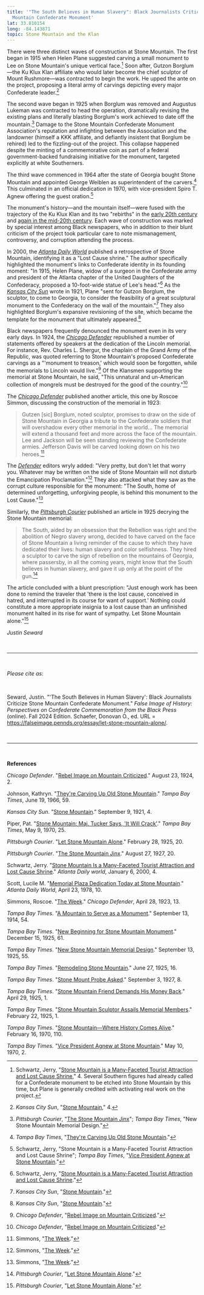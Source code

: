 ```yaml
---
title: '"The South Believes in Human Slavery": Black Journalists Criticize Stone
  Mountain Confederate Monument'
lat: 33.810154
long: -84.143871
topic: Stone Mountain and the Klan
---
```

There were three distinct waves of construction at Stone Mountain. The first began in 1915 when Helen Plane suggested carving a small monument to Lee on Stone Mountain's unique vertical  face.[^1] Soon after, Gutzon Borglum—the Ku Klux Klan affiliate who would later become the chief sculptor of Mount Rushmore—was contracted to begin the work. He upped the ante on the project, proposing a literal army of carvings depicting every major Confederate leader.[^2]

The second wave began in 1925 when Borglum was removed and Augustus Lukeman was contracted to head the operation, dramatically revising the existing plans and literally blasting Borglum's work achieved to date off the mountain.[^3] Damage to the Stone Mountain Confederate Monument Association's reputation and infighting between the Association and the landowner (himself a KKK affiliate, and defiantly insistent that Borglum be rehired) led to the fizzling-out of the project. This collapse happened despite the minting of a commemorative coin as part of a federal government-backed fundraising initiative for the monument, targeted explicitly at white Southerners.

The third wave commenced in 1964 after the state of Georgia bought Stone Mountain and appointed George Weiblen as superintendent of the carvers.[^4] This culminated in an official dedication in 1970, with vice-president Spiro T. Agnew offering the guest oration.[^5]

The monument's history—and the mountain itself—were fused with the trajectory of the Ku Klux Klan and its two "rebirths" in the [early 20th century](https://falseimage.pennds.org/essay/The-Birthplace-of-the-Klan) and [again in the mid-20th century](https://falseimage.pennds.org/essay/Fiery-Crosses-Symbolize-a-Revival-on-Stone-Mountain). Each wave of construction was marked by special interest among Black newspapers, who in addition to their blunt criticism of the project took particular care to note mismanagement, controversy, and corruption attending the process.

In 2000, the *[Atlanta Daily World](https://proxy.library.upenn.edu/login?url=https://www.proquest.com/publication/46353?accountid=14707&decadeSelected=2010+-+2019&yearSelected=2010&monthSelected=12&issueNameSelected=02010Y12Y30$23Dec+30,+2010)* published a retrospective of Stone Mountain, identifying it as a "Lost Cause shrine." The author specifically highlighted the monument's links to Confederate identity in its founding moment: "In 1915, Helen Plane, widow of a surgeon in the Confederate army and president of the Atlanta chapter of the United Daughters of the Confederacy, proposed a 10-foot-wide statue of Lee's head."[^6] As the *[Kansas City Sun](https://www.newspapers.com/paper/the-kansas-city-sun/1385/)* wrote in 1921, Plane "sent for Gutzon Borglum, the sculptor, to come to Georgia, to consider the feasibility of a great sculptural monument to the Confederacy on the wall of the mountain."[^7] They also highlighted Borglum's expansive revisioning of the site, which became the template for the monument that ultimately appeared.[^8] 

Black newspapers frequently denounced the monument even in its very early days. In 1924, the *[Chicago Defender](https://www.proquest.com/publication/46913?OpenUrlRefId=info:xri/sid:primo&parentSessionId=DuN6Hr3sRTFlPNZkj%2FS3RXQHkzORoP%2B5yCxOqjsW7YU%3D&accountid=14707&decadeSelected=1960%20-%201969&yearSelected=1924&monthSelected=08&issueNameSelected=01924Y08Y23%2423Aug%2B23%2C%2B1924)* republished a number of statements offered by speakers at the dedication of the Lincoln memorial. For instance, Rev. Charles L. Shergur, the chaplain of the Grand Army of the Republic, was quoted referring to Stone Mountain's proposed Confederate carvings as a "'monument to treason,' which would soon be forgotten, while the memorials to Lincoln would live."[^9] Of the Klansmen supporting the memorial at Stone Mountain, he said, "This unnatural and un-American collection of mongrels must be destroyed for the good of the country."[^10]

The *[Chicago Defender](https://www.proquest.com/publication/46913?OpenUrlRefId=info:xri/sid:primo&parentSessionId=DuN6Hr3sRTFlPNZkj%2FS3RXQHkzORoP%2B5yCxOqjsW7YU%3D&accountid=14707&decadeSelected=1960%20-%201969&yearSelected=1924&monthSelected=08&issueNameSelected=01924Y08Y23%2423Aug%2B23%2C%2B1924)* published another article, this one by Roscoe Simmon, discussing the construction of the memorial in 1923:

> Gutzen \[sic] Borglum, noted sculptor, promises to draw on the side of Stone Mountain in Georgia a tribute to the Confederate soldiers that will overshadow every other memorial in the world... The memorial will extend a thousand feet and more across the face of the mountain. Lee and Jackson will be seen standing reviewing the Confederate armies. Jefferson Davis will be carved looking down on his two heroes.[^11][](Simmons, "\[The Week](https\://www.proquest.com/publication/46913?OpenUrlRefId=info:xri/sid:primo&parentSessionId=DuN6Hr3sRTFlPNZkj%2FS3RXQHkzORoP%2B5yCxOqjsW7YU%3D&accountid=14707&decadeSelected=1960%20-%201969&yearSelected=1924&monthSelected=08&issueNameSelected=01924Y08Y23%2423Aug%2B23%2C%2B1924).")

The *[Defender](https://www.proquest.com/publication/46913?OpenUrlRefId=info:xri/sid:primo&parentSessionId=DuN6Hr3sRTFlPNZkj%2FS3RXQHkzORoP%2B5yCxOqjsW7YU%3D&accountid=14707&decadeSelected=1960%20-%201969&yearSelected=1924&monthSelected=08&issueNameSelected=01924Y08Y23%2423Aug%2B23%2C%2B1924)* editors wryly added: "Very pretty, but don't let that worry you. Whatever may be written on the side of Stone Mountain will not disturb the Emancipation Proclamation."[^12] They also attacked what they saw as the corrupt culture responsible for the monument: "The South, home of determined unforgetting, unforgiving people, is behind this monument to the Lost Cause."[^13]

Similarly, the *[Pittsburgh Courier](https://www.newspapers.com/paper/new-pittsburgh-courier/13418/)* published an article in 1925 decrying the Stone Mountain memorial:

> The South, aided by an obsession that the Rebellion was right and the abolition of Negro slavery wrong, decided to have carved on the face of Stone Mountain a living reminder of the cause to which they have dedicated their lives: human slavery and color selfishness. They hired a sculptor to carve the sign of rebellion on the mountains of Georgia, where passersby, in all the coming years, might know that the South believes in human slavery, and gave it up only at the point of the gun.[^14]

The article concluded with a blunt prescription: "Just enough work has been done to remind the traveler that 'there is the lost cause, conceived in hatred, and interrupted in its course for want of support.' Nothing could constitute a more appropriate insignia to a lost cause than an unfinished monument halted in its rise for want of sympathy. Let Stone Mountain alone."[^15]

*Justin Seward*

<br>

<hr>

<br>

*Please cite as*: 

<br>

Seward, Justin. "'The South Believes in Human Slavery': Black Journalists Criticize Stone Mountain Confederate Monument." *False Image of History: Perspectives on Confederate Commemoration from the Black Press* (online). Fall 2024 Edition. Schaefer, Donovan O., ed. URL = https://falseimage.pennds.org/essay/let-stone-mountain-alone/.

<br>

<hr>

<br>

**References**

*Chicago Defender*. "[Rebel Image on Mountain Criticized](https://www.proquest.com/publication/46913?OpenUrlRefId=info:xri/sid:primo&parentSessionId=DuN6Hr3sRTFlPNZkj%2FS3RXQHkzORoP%2B5yCxOqjsW7YU%3D&accountid=14707&decadeSelected=1960%20-%201969&yearSelected=1924&monthSelected=08&issueNameSelected=01924Y08Y23%2423Aug%2B23%2C%2B1924)." August 23, 1924, 2.

Johnson, Kathryn. "[They're Carving Up Old Stone Mountain](https://www.newspapers.com/paper/tampa-bay-times/5744/)." *Tampa Bay Times*, June 19, 1966, 59.

*Kansas City Sun*. "[Stone Mountain](https://www.newspapers.com/paper/the-kansas-city-sun/1385/)." September 9, 1921, 4.

Piper, Pat. "[Stone Mountain: Maj. Tucker Says, 'It Will Crack'](https://www.newspapers.com/paper/tampa-bay-times/5744/)." *Tampa Bay Times*, May 9, 1970, 25.

*Pittsburgh Courier*. "[Let Stone Mountain Alone](https://www.newspapers.com/paper/new-pittsburgh-courier/13418/)." February 28, 1925, 20.

*Pittsburgh Courier*. "[The Stone Mountain Jinx](https://www.newspapers.com/paper/new-pittsburgh-courier/13418/)." August 27, 1927, 20.

Schwartz, Jerry. "[Stone Mountain Is a Many-Faceted Tourist Attraction and Lost Cause Shrine](https://proxy.library.upenn.edu/login?url=https://www.proquest.com/publication/46353?accountid=14707&decadeSelected=2010+-+2019&yearSelected=2010&monthSelected=12&issueNameSelected=02010Y12Y30$23Dec+30,+2010)." *Atlanta Daily world*, January 6, 2000, 4.

Scott, Lucile M. "[Memorial Plaza Dedication Today at Stone Mountain](https://proxy.library.upenn.edu/login?url=https://www.proquest.com/publication/46353?accountid=14707&decadeSelected=2010+-+2019&yearSelected=2010&monthSelected=12&issueNameSelected=02010Y12Y30$23Dec+30,+2010)." *Atlanta Daily World*, April 23, 1978, 10.

Simmons, Roscoe. "[The Week](https://www.proquest.com/publication/46913?OpenUrlRefId=info:xri/sid:primo&parentSessionId=DuN6Hr3sRTFlPNZkj%2FS3RXQHkzORoP%2B5yCxOqjsW7YU%3D&accountid=14707&decadeSelected=1960%20-%201969&yearSelected=1924&monthSelected=08&issueNameSelected=01924Y08Y23%2423Aug%2B23%2C%2B1924)." *Chicago Defender*, April 28, 1923, 13.

*Tampa Bay Times*. "[A Mountain to Serve as a Monument](https://www.newspapers.com/paper/tampa-bay-times/5744/)." September 13, 1914, 54.

*Tampa Bay Times*. "[New Beginning for Stone Mountain Monument](https://www.newspapers.com/paper/tampa-bay-times/5744/)." December 15, 1925, 61.

*Tampa Bay Times*. "[New Stone Mountain Memorial Design](https://www.newspapers.com/paper/tampa-bay-times/5744/)." September 13, 1925, 55.

*Tampa Bay Times*. "[Remodeling Stone Mountain](https://www.newspapers.com/paper/tampa-bay-times/5744/)." June 27, 1925, 16.

*Tampa Bay Times*. "[Stone Mount Probe Asked](https://www.newspapers.com/paper/tampa-bay-times/5744/)." September 3, 1927, 8.

*Tampa Bay Times*. "[Stone Mountain Friend Demands His Money Back](https://www.newspapers.com/paper/tampa-bay-times/5744/)." April 29, 1925, 1.

*Tampa Bay Times*. "[Stone Mountain Sculptor Assails Memorial Members](https://www.newspapers.com/paper/tampa-bay-times/5744/)." February 22, 1925, 1.

*Tampa Bay Times*. "[Stone Mountain—Where History Comes Alive](https://www.newspapers.com/paper/tampa-bay-times/5744/)." February 16, 1970, 110.

*Tampa Bay Times.* "[Vice President Agnew at Stone Mountain](https://www.newspapers.com/paper/tampa-bay-times/5744/)." May 10, 1970, 2.

[^1]: Schwartz, Jerry, "[Stone Mountain is a Many-Faceted Tourist Attraction and Lost Cause Shrine](https://proxy.library.upenn.edu/login?url=https://www.proquest.com/publication/46353?accountid=14707&decadeSelected=2010+-+2019&yearSelected=2010&monthSelected=12&issueNameSelected=02010Y12Y30$23Dec+30,+2010)," 4. Several Southern figures had already called for a Confederate monument to be etched into Stone Mountain by this time, but Plane is generally credited with activating real work on the project.

[^2]: *Kansas City Sun*, "[Stone Mountain](https://www.newspapers.com/paper/the-kansas-city-sun/1385/)," 4.

[^3]: *Pittsburgh Courier*, "[The Stone Mountain Jinx](https://www.newspapers.com/paper/new-pittsburgh-courier/13418/)"; *Tampa Bay Times*, "New Stone Mountain Memorial Design."

[^4]: *Tampa Bay Times*, "[They're Carving Up Old Stone Mountain](https://www.newspapers.com/paper/tampa-bay-times/5744/)."

[^5]: Schwartz, Jerry, "Stone Mountain is a Many-Faceted Tourist Attraction and Lost Cause Shrine"; *Tampa Bay Times*, "[Vice President Agnew at Stone Mountain](https://www.newspapers.com/paper/tampa-bay-times/5744/)."

[^6]: Schwartz, Jerry, "[Stone Mountain is a Many-Faceted Tourist Attraction and Lost Cause Shrine](https://proxy.library.upenn.edu/login?url=https://www.proquest.com/publication/46353?accountid=14707&decadeSelected=2010+-+2019&yearSelected=2010&monthSelected=12&issueNameSelected=02010Y12Y30$23Dec+30,+2010)."

[^7]: *Kansas City Sun*, "[Stone Mountain](https://www.newspapers.com/paper/the-kansas-city-sun/1385/)."

[^8]: *Kansas City Sun*, "[Stone Mountain](https://www.newspapers.com/paper/the-kansas-city-sun/1385/)."

[^9]: *Chicago Defender*, "[Rebel Image on Mountain Criticized](https://www.proquest.com/publication/46913?OpenUrlRefId=info:xri/sid:primo&parentSessionId=DuN6Hr3sRTFlPNZkj%2FS3RXQHkzORoP%2B5yCxOqjsW7YU%3D&accountid=14707&decadeSelected=1960%20-%201969&yearSelected=1924&monthSelected=08&issueNameSelected=01924Y08Y23%2423Aug%2B23%2C%2B1924)."

[^10]: *Chicago Defender*, "[Rebel Image on Mountain Criticized](https://www.proquest.com/publication/46913?OpenUrlRefId=info:xri/sid:primo&parentSessionId=DuN6Hr3sRTFlPNZkj%2FS3RXQHkzORoP%2B5yCxOqjsW7YU%3D&accountid=14707&decadeSelected=1960%20-%201969&yearSelected=1924&monthSelected=08&issueNameSelected=01924Y08Y23%2423Aug%2B23%2C%2B1924)."

[^11]: Simmons, "[The Week](<>)."

[^12]: Simmons, "[The Week](<>)."

[^13]: Simmons, "[The Week](<>)."

[^14]: *Pittsburgh Courier*, "[Let Stone Mountain Alone](<>)."

[^15]: *Pittsburgh Courier*, "[Let Stone Mountain Alone](<>)."

